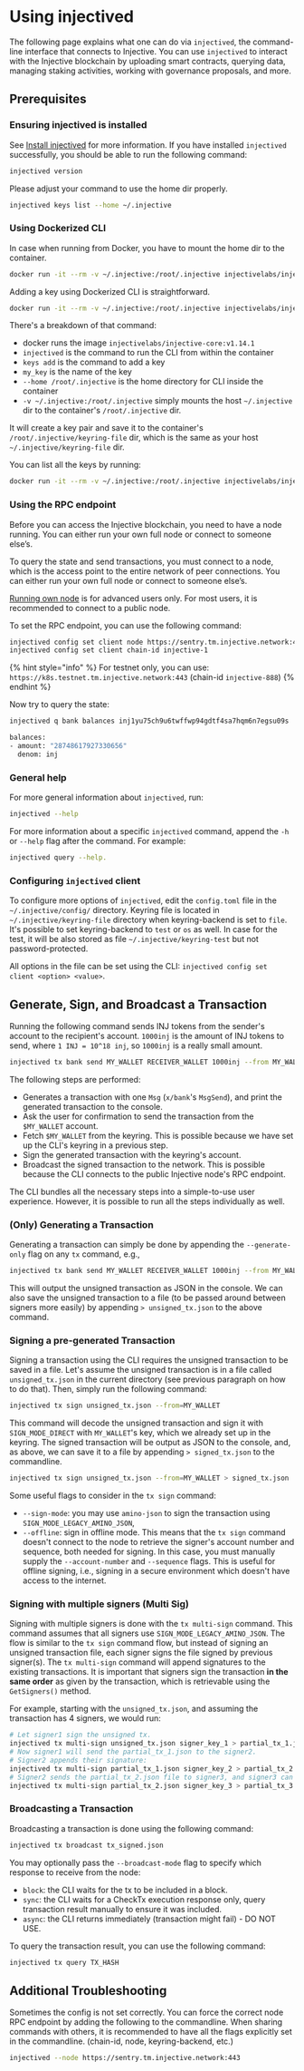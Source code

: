 # Using injectived

The following page explains what one can do via `injectived`, the command-line interface that connects to Injective. You can use `injectived` to interact with the Injective blockchain by uploading smart contracts, querying data, managing staking activities, working with governance proposals, and more.

## Prerequisites

### Ensuring injectived is installed

See [Install injectived](./install.md) for more information. If you have installed `injectived` successfully, you should be able to run the following command:

```bash
injectived version
```

Please adjust your command to use the home dir properly.

```bash
injectived keys list --home ~/.injective
```

### Using Dockerized CLI

In case when running from Docker, you have to mount the home dir to the container.

```bash
docker run -it --rm -v ~/.injective:/root/.injective injectivelabs/injective-core:v1.14.1 injectived keys list --home /root/.injective
```

Adding a key using Dockerized CLI is straightforward.

```bash
docker run -it --rm -v ~/.injective:/root/.injective injectivelabs/injective-core:v1.14.1 injectived keys add my_key --home /root/.injective
```

There's a breakdown of that command:

* docker runs the image `injectivelabs/injective-core:v1.14.1`
* `injectived` is the command to run the CLI from within the container
* `keys add` is the command to add a key
* `my_key` is the name of the key
* `--home /root/.injective` is the home directory for CLI inside the container
* `-v ~/.injective:/root/.injective` simply mounts the host `~/.injective` dir to the container's `/root/.injective` dir.

It will create a key pair and save it to the container's `/root/.injective/keyring-file` dir, which is the same as your host `~/.injective/keyring-file` dir.

You can list all the keys by running:

```bash
docker run -it --rm -v ~/.injective:/root/.injective injectivelabs/injective-core:v1.14.1 injectived keys list --home /root/.injective
```

### Using the RPC endpoint

Before you can access the Injective blockchain, you need to have a node running. You can either run your own full node or connect to someone else’s.

To query the state and send transactions, you must connect to a node, which is the access point to the entire network of peer connections. You can either run your own full node or connect to someone else’s.

[Running own node](../../infra/join-a-network.md) is for advanced users only. For most users, it is recommended to connect to a public node.

To set the RPC endpoint, you can use the following command:

```bash
injectived config set client node https://sentry.tm.injective.network:443
injectived config set client chain-id injective-1
```

{% hint style="info" %}
For testnet only, you can use: `https://k8s.testnet.tm.injective.network:443` (chain-id `injective-888`)
{% endhint %}

Now try to query the state:

```bash
injectived q bank balances inj1yu75ch9u6twffwp94gdtf4sa7hqm6n7egsu09s

balances:
- amount: "28748617927330656"
  denom: inj
```

### General help

For more general information about `injectived`, run:

```bash
injectived --help
```

For more information about a specific `injectived` command, append the `-h` or `--help` flag after the command. For example:

```bash
injectived query --help.
```

### Configuring `injectived` client

To configure more options of `injectived`, edit the `config.toml` file in the `~/.injective/config/` directory. Keyring file is located in `~/.injective/keyring-file` directory when keyring-backend is set to `file`. It's possible to set keyring-backend to `test` or `os` as well. In case for the test, it will be also stored as file `~/.injective/keyring-test` but not password-protected.

All options in the file can be set using the CLI: `injectived config set client <option> <value>`.

## Generate, Sign, and Broadcast a Transaction

Running the following command sends INJ tokens from the sender's account to the recipient's account. `1000inj` is the amount of INJ tokens to send, where `1 INJ = 10^18 inj`, so `1000inj` is a really small amount.

```bash
injectived tx bank send MY_WALLET RECEIVER_WALLET 1000inj --from MY_WALLET
```

The following steps are performed:

* Generates a transaction with one `Msg` (`x/bank`'s `MsgSend`), and print the generated transaction to the console.
* Ask the user for confirmation to send the transaction from the `$MY_WALLET` account.
* Fetch `$MY_WALLET` from the keyring. This is possible because we have set up the CLI's keyring in a previous step.
* Sign the generated transaction with the keyring's account.
* Broadcast the signed transaction to the network. This is possible because the CLI connects to the public Injective node's RPC endpoint.

The CLI bundles all the necessary steps into a simple-to-use user experience. However, it is possible to run all the steps individually as well.

### (Only) Generating a Transaction

Generating a transaction can simply be done by appending the `--generate-only` flag on any `tx` command, e.g.,

```bash
injectived tx bank send MY_WALLET RECEIVER_WALLET 1000inj --from MY_WALLET --generate-only
```

This will output the unsigned transaction as JSON in the console. We can also save the unsigned transaction to a file (to be passed around between signers more easily) by appending `> unsigned_tx.json` to the above command.

### Signing a pre-generated Transaction

Signing a transaction using the CLI requires the unsigned transaction to be saved in a file. Let's assume the unsigned transaction is in a file called `unsigned_tx.json` in the current directory (see previous paragraph on how to do that). Then, simply run the following command:

```bash
injectived tx sign unsigned_tx.json --from=MY_WALLET
```

This command will decode the unsigned transaction and sign it with `SIGN_MODE_DIRECT` with `MY_WALLET`'s key, which we already set up in the keyring. The signed transaction will be output as JSON to the console, and, as above, we can save it to a file by appending `> signed_tx.json` to the commandline.

```bash
injectived tx sign unsigned_tx.json --from=MY_WALLET > signed_tx.json
```

Some useful flags to consider in the `tx sign` command:

* `--sign-mode`: you may use `amino-json` to sign the transaction using `SIGN_MODE_LEGACY_AMINO_JSON`,
* `--offline`: sign in offline mode. This means that the `tx sign` command doesn't connect to the node to retrieve the signer's account number and sequence, both needed for signing. In this case, you must manually supply the `--account-number` and `--sequence` flags. This is useful for offline signing, i.e., signing in a secure environment which doesn't have access to the internet.

### Signing with multiple signers (Multi Sig)

Signing with multiple signers is done with the `tx multi-sign` command. This command assumes that all signers use `SIGN_MODE_LEGACY_AMINO_JSON`. The flow is similar to the `tx sign` command flow, but instead of signing an unsigned transaction file, each signer signs the file signed by previous signer(s). The `tx multi-sign` command will append signatures to the existing transactions. It is important that signers sign the transaction **in the same order** as given by the transaction, which is retrievable using the `GetSigners()` method.

For example, starting with the `unsigned_tx.json`, and assuming the transaction has 4 signers, we would run:

```bash
# Let signer1 sign the unsigned tx.
injectived tx multi-sign unsigned_tx.json signer_key_1 > partial_tx_1.json
# Now signer1 will send the partial_tx_1.json to the signer2.
# Signer2 appends their signature:
injectived tx multi-sign partial_tx_1.json signer_key_2 > partial_tx_2.json
# Signer2 sends the partial_tx_2.json file to signer3, and signer3 can append his signature:
injectived tx multi-sign partial_tx_2.json signer_key_3 > partial_tx_3.json
```

### Broadcasting a Transaction

Broadcasting a transaction is done using the following command:

```bash
injectived tx broadcast tx_signed.json
```

You may optionally pass the `--broadcast-mode` flag to specify which response to receive from the node:

* `block`: the CLI waits for the tx to be included in a block.
* `sync`: the CLI waits for a CheckTx execution response only, query transaction result manually to ensure it was included.
* `async`: the CLI returns immediately (transaction might fail) - DO NOT USE.

To query the transaction result, you can use the following command:

```bash
injectived tx query TX_HASH
```

## Additional Troubleshooting

Sometimes the config is not set correctly. You can force the correct node RPC endpoint by adding the following to the commandline. When sharing commands with others, it is recommended to have all the flags explicitly set in the commandline. (chain-id, node, keyring-backend, etc.)

```bash
injectived --node https://sentry.tm.injective.network:443
```
